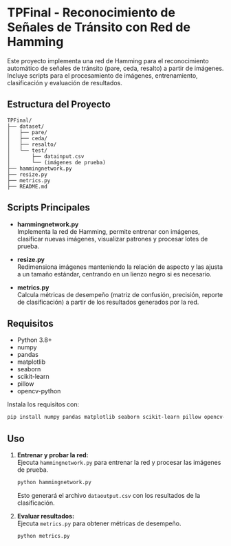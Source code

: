 # TPFinal - Reconocimiento de Señales de Tránsito con Red de Hamming

Este proyecto implementa una red de Hamming para el reconocimiento automático de señales de tránsito (pare, ceda, resalto) a partir de imágenes. Incluye scripts para el procesamiento de imágenes, entrenamiento, clasificación y evaluación de resultados.

## Estructura del Proyecto

```
TPFinal/
├── dataset/
│   ├── pare/
│   ├── ceda/
│   ├── resalto/
│   └── test/
│       ├── datainput.csv
│       └── (imágenes de prueba)
├── hammingnetwork.py
├── resize.py
├── metrics.py
├── README.md
```

## Scripts Principales

- **hammingnetwork.py**  
  Implementa la red de Hamming, permite entrenar con imágenes, clasificar nuevas imágenes, visualizar patrones y procesar lotes de prueba.

- **resize.py**  
  Redimensiona imágenes manteniendo la relación de aspecto y las ajusta a un tamaño estándar, centrando en un lienzo negro si es necesario.

- **metrics.py**  
  Calcula métricas de desempeño (matriz de confusión, precisión, reporte de clasificación) a partir de los resultados generados por la red.

## Requisitos

- Python 3.8+
- numpy
- pandas
- matplotlib
- seaborn
- scikit-learn
- pillow
- opencv-python

Instala los requisitos con:

```bash
pip install numpy pandas matplotlib seaborn scikit-learn pillow opencv-python
```

## Uso


1. **Entrenar y probar la red:**  
   Ejecuta `hammingnetwork.py` para entrenar la red y procesar las imágenes de prueba.

   ```bash
   python hammingnetwork.py
   ```

   Esto generará el archivo `dataoutput.csv` con los resultados de la clasificación.

2. **Evaluar resultados:**  
   Ejecuta `metrics.py` para obtener métricas de desempeño.

   ```bash
   python metrics.py
   ```

